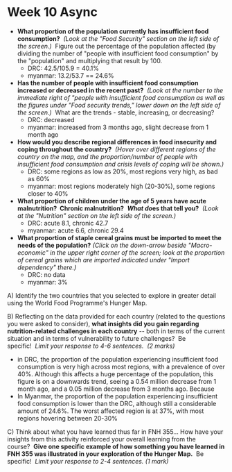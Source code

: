 # Week 10 Async
- **What proportion of the population currently has insufficient food consumption?**  _(Look at the "Food Security" section on the left side of the screen.)_  Figure out the percentage of the population affected (by dividing the number of "people with insufficient food consumption" by the "population" and multiplying that result by 100. 
	- DRC: 42.5/105.9 = 40.1%
	- myanmar: 13.2/53.7 == 24.6%
- **Has the number of people with insufficient food consumption increased or decreased in the recent past?**  _(Look at the number to the immediate right of "people with insufficient food consumption as well as the figures under "Food security trends," lower down on the left side of the screen.)_  What are the trends - stable, increasing, or decreasing?
	- DRC: decreased
	- myanmar: increased from 3 months ago, slight decrease from 1 month ago
- **How would you describe regional differences in food insecurity and coping throughout the country?**  _(Hover over different regions of the country on the map, and the proportion/number of people with insufficient food consumption and crisis levels of coping will be shown.)_
	- DRC: some regions as low as 20%, most regions very high, as bad as 60%
	- myanmar: most regions moderately high (20-30%), some regions closer to 40%
- **What proportion of children under the age of 5 years have acute malnutrition?  Chronic malnutrition?**  _**What do**_**es that tell you?**  _(Look at the "Nutrition" section on the left side of the screen.)_
	- DRC: acute 8.1, chronic 42.7
	- myanmar: acute 6.6, chronic 29.4
- **What proportion of staple cereal grains must be imported to meet the needs of the population?** _(Click on the down-arrow beside "Macro-economic" in the upper right corner of the screen; look at the proportion of cereal grains which are imported indicated under "Import dependency" there.)_
	- DRC: no data
	- myanmar: 3%

A) Identify the two countries that you selected to explore in greater detail using the World Food Programme's Hunger Map. 

B) Reflecting on the data provided for each country (related to the questions you were asked to consider), **what insights did you gain regarding nutrition-related challenges in each country** -- both in terms of the current situation and in terms of vulnerability to future challenges?  Be specific!  _Limit your response to 4-6 sentences.  (2 marks)_
- in DRC, the proportion of the population experiencing insufficient food consumption is very high across most regions, with a prevalence of over 40%. Although this affects a huge percentage of the population, this figure is on a downwards trend, seeing a 0.54 million decrease from 1 month ago, and a 0.05 million decrease from 3 months ago. Because 
- In Myanmar, the proportion of the population experiencing insufficient food consumption is lower than the DRC, although still a considerable amount of 24.6%. The worst affected region is at 37%, with most regions hovering between 20-30%


C) Think about what you have learned thus far in FNH 355... How have your insights from this activity reinforced your overall learning from the course?  **Give one specific example of how something you have learned in FNH 355 was illustrated in your exploration of the Hunger Map.**  Be specific!  _Limit your response to 2-4 sentences. (1 mark)_